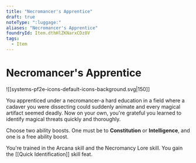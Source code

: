 ```yaml
---
title: "Necromancer's Apprentice"
draft: true
noteType: ":luggage:"
aliases: "Necromancer's Apprentice"
foundryId: Item.dthHlZKNarxCDz8V
tags:
  - Item
---
```


# Necromancer's Apprentice
![[systems-pf2e-icons-default-icons-background.svg|150]]

You apprenticed under a necromancer-a hard education in a field where a cadaver you were dissecting could suddenly animate and every magical artifact seemed deadly. Now on your own, you're grateful you learned to identify magical threats quickly and thoroughly.

Choose two ability boosts. One must be to **Constitution** or **Intelligence**, and one is a free ability boost.

You're trained in the Arcana skill and the Necromancy Lore skill. You gain the [[Quick Identification]] skill feat.
